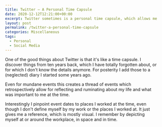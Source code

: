 ```yaml
---
title: Twitter – A Personal Time Capsule
date: 2020-12-12T12:21:00+00:00
excerpt: Twitter sometimes is a personal time capsule, which allows me to remember things, which I can add to my diary retroactively to create a thread of my life.
layout: post
permalink: /twitter-a-personal-time-capsule
categories: Miscellaneous
tags:
  - Personal
  - Social Media
---
```

One of the good things about Twitter is that it's like a time capsule. I discover things from ten years back, which I have totally forgotten about, or for which I don't know the details anymore. For posterity I add those to a (neglected) diary I started some years ago.

Even for mundane events this creates a thread of events which retrospectively allow for reflecting and ruminating about my life and what was important to me at the time.

Interestingly I pinpoint event dates to places I worked at the time, even though I don't define myself by my work or the places I worked at. It just gives me a reference, which is mostly visual. I remember by depicting myself at or around the workplace, in space and in time.
